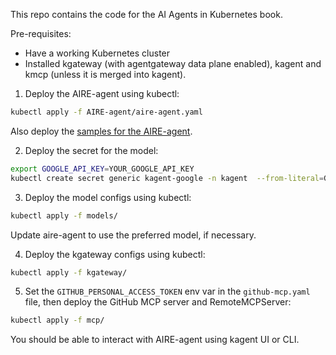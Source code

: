 This repo contains the code for the AI Agents in Kubernetes book.

Pre-requisites:
- Have a working Kubernetes cluster
- Installed kgateway (with agentgateway data plane enabled), kagent and kmcp (unless it is merged into kagent).

1. Deploy the AIRE-agent using kubectl:

```bash
kubectl apply -f AIRE-agent/aire-agent.yaml
```

Also deploy the [samples for the AIRE-agent](https://github.com/AI-agents-in-k8s/aire-sample-apps).

2. Deploy the secret for the model:

```bash
export GOOGLE_API_KEY=YOUR_GOOGLE_API_KEY
kubectl create secret generic kagent-google -n kagent  --from-literal=GOOGLE_API_KEY=$GOOGLE_API_KEY   --dry-run=client -oyaml | kubectl apply -f -
```

3. Deploy the model configs using kubectl:

```bash
kubectl apply -f models/
```
Update aire-agent to use the preferred model, if necessary.

4. Deploy the kgateway configs using kubectl:

```bash
kubectl apply -f kgateway/
```

5. Set the `GITHUB_PERSONAL_ACCESS_TOKEN` env var in the `github-mcp.yaml` file, then deploy the GitHub MCP server and RemoteMCPServer:


```bash
kubectl apply -f mcp/
```

You should be able to interact with AIRE-agent using kagent UI or CLI.
